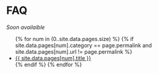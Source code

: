 # FAQ

_Soon availaible_

<ul>
{% for num in (0..site.data.pages.size) %}	
	{% if site.data.pages[num].category == page.permalink and site.data.pages[num].url != page.permalink %}
		<li><a href="{{ site.data.pages[num].url }}">{{ site.data.pages[num].title }}</a></li>
	{% endif %}
{% endfor %}
</ul>
